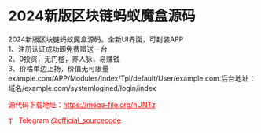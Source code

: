 # 2024新版区块链蚂蚁魔盒源码

2024新版区块链蚂蚁魔盒源码。全新UI界面，可封装APP<br>1、注册认证成功即免费赠送一台<br>2、0投资，无门槛，养人脉，易赚钱<br>3、价格单边上扬，价值无可限量<br>example.com/APP/Modules/Index/Tpl/default/User/example.com.后台地址：域名/example.com/systemlogined/login/index<br>


<p style="color: red;">源代码下载地址：<a href="https://mega-file.org/nUNTz" style="color: red;">https://mega-file.org/nUNTz</a></p><p style="color: red;"><img src="https://cdn-icons-png.flaticon.com/512/2111/2111646.png" alt="Telegram Icon" style="width: 16px; vertical-align: middle; margin-right: 5px;">Telegram:<a href="https://t.me/official_sourcecode" style="color: red;">@official_sourcecode</a></p>